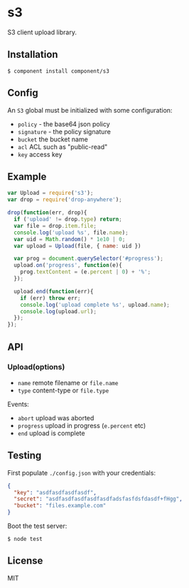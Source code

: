 
# s3

  S3 client upload library.

## Installation

    $ component install component/s3

## Config

  An `S3` global must be initialized with some configuration:

  - `policy` - the base64 json policy
  - `signature` - the policy signature
  - `bucket` the bucket name
  - `acl` ACL such as "public-read"
  - `key` access key

## Example

```js
var Upload = require('s3');
var drop = require('drop-anywhere');

drop(function(err, drop){
  if ('upload' != drop.type) return;
  var file = drop.item.file;
  console.log('upload %s', file.name);
  var uid = Math.random() * 1e10 | 0;
  var upload = Upload(file, { name: uid })

  var prog = document.querySelector('#progress');
  upload.on('progress', function(e){
    prog.textContent = (e.percent | 0) + '%';
  });

  upload.end(function(err){
    if (err) throw err;
    console.log('upload complete %s', upload.name);
    console.log(upload.url);
  });
});
```

## API

### Upload(options)

  - `name` remote filename or `file.name`
  - `type` content-type or `file.type`

Events:

  - `abort` upload was aborted
  - `progress` upload in progress (`e.percent` etc)
  - `end` upload is complete

## Testing

  First populate `./config.json` with your credentials:

```json
{
  "key": "asdfasdfasdfasdf",
  "secret": "asdfasdfasdfasdfasdfadsfasfdsfdasdf+fHgg",
  "bucket": "files.example.com"
}
```

  Boot the test server:

```
$ node test
```

## License

  MIT
